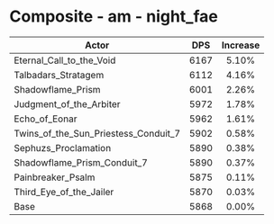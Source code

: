 # Composite - am - night_fae
| Actor | DPS | Increase |
|---|:---:|:---:|
|Eternal_Call_to_the_Void|6167|5.10%|
|Talbadars_Stratagem|6112|4.16%|
|Shadowflame_Prism|6001|2.26%|
|Judgment_of_the_Arbiter|5972|1.78%|
|Echo_of_Eonar|5962|1.61%|
|Twins_of_the_Sun_Priestess_Conduit_7|5902|0.58%|
|Sephuzs_Proclamation|5890|0.38%|
|Shadowflame_Prism_Conduit_7|5890|0.37%|
|Painbreaker_Psalm|5875|0.11%|
|Third_Eye_of_the_Jailer|5870|0.03%|
|Base|5868|0.00%|
